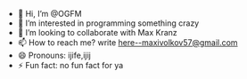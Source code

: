 - 👋 Hi, I’m @OGFM
- 👀 I’m interested in programming something crazy
- 💞️ I’m looking to collaborate with Max Kranz
- 📫 How to reach me? write here--maxivolkov57@gmail.com
- 😄 Pronouns: ijife,ijij
- ⚡ Fun fact: no fun fact for ya

<!---
OGFM/OGFM is a ✨ special ✨ repository because its `README.md` (this file) appears on your GitHub profile.
You can click the Preview link to take a look at your changes.
--->
